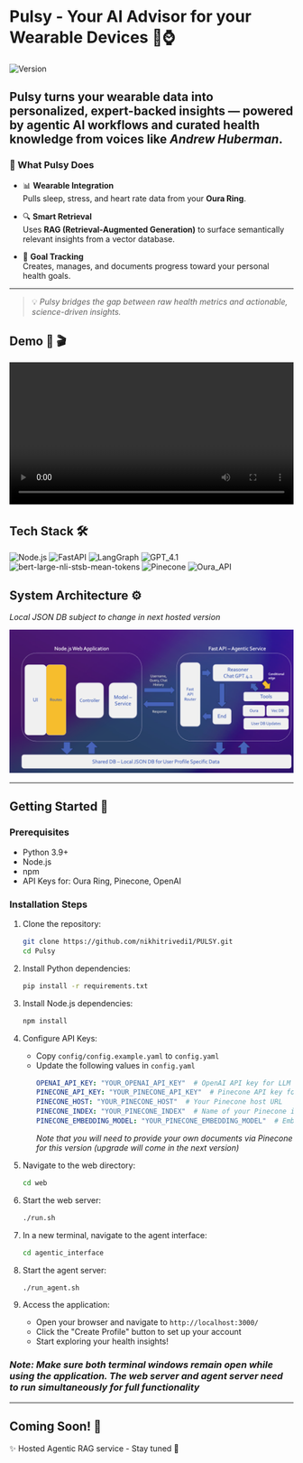 # Pulsy - Your AI Advisor for your Wearable Devices 🧠⌚️

![Version](https://img.shields.io/badge/version-0.1.0-blue)

Pulsy turns your wearable data into **personalized, expert-backed insights** — powered by agentic AI workflows and curated health knowledge from voices like *Andrew Huberman*.
---

### 🚀 What Pulsy Does

- 📊 **Wearable Integration**  
  Pulls sleep, stress, and heart rate data from your **Oura Ring**.

- 🔍 **Smart Retrieval**  
  Uses **RAG (Retrieval-Augmented Generation)** to surface semantically relevant insights from a vector database.


- 🎯 **Goal Tracking**  
  Creates, manages, and documents progress toward your personal health goals.

---

> 💡 *Pulsy bridges the gap between raw health metrics and actionable, science-driven insights.*


## Demo 🎥 🎬
<video width="100%" controls>
  <source src="readme_assets/Pulsy_Demo.mp4" type="video/mp4">
  Your browser does not support the video tag.
</video>



## Tech Stack 🛠

![Node.js](https://img.shields.io/badge/Node.js-Web_Framework-orange?style=for-the-badge)
![FastAPI](https://img.shields.io/badge/FastAPI-Python_API_Framework-005571?style=for-the-badge&logo=fastapi&logoColor=white)
![LangGraph](https://img.shields.io/badge/LangGraph-Agentic_RAG_Framework-005571?style=for-the-badge)
![GPT_4.1](https://img.shields.io/badge/GPT4.1-LLM-8A2BE2?style=for-the-badge)
![bert-large-nli-stsb-mean-tokens](https://img.shields.io/badge/bert_large_nli_stsb-Embedding_Model-purple?style=for-the-badge)
![Pinecone](https://img.shields.io/badge/Pinecone-Vector_DB-6A1B9A?style=for-the-badge)
![Oura_API](https://img.shields.io/badge/Oura_API-Wearable_Data-black?style=for-the-badge)
## System Architecture ⚙️
*Local JSON DB subject to change in next hosted version*
<p align="center">
  <img src="readme_assets/Architecture_Diagram.png" alt="System Architecture">
</p>

---
## Getting Started 🚀
### Prerequisites
- Python 3.9+
- Node.js
- npm
- API Keys for: Oura Ring, Pinecone, OpenAI

### Installation Steps
1. Clone the repository:
   ```bash
   git clone https://github.com/nikhitrivedi1/PULSY.git
   cd Pulsy
   ```

2. Install Python dependencies:
   ```bash
   pip install -r requirements.txt
   ```

3. Install Node.js dependencies:
   ```bash
   npm install
   ```

4. Configure API Keys:
   - Copy `config/config.example.yaml` to `config.yaml`
   - Update the following values in `config.yaml` 
     ```yaml
     OPENAI_API_KEY: "YOUR_OPENAI_API_KEY"  # OpenAI API key for LLM functionality
     PINECONE_API_KEY: "YOUR_PINECONE_API_KEY"  # Pinecone API key for vector storage
     PINECONE_HOST: "YOUR_PINECONE_HOST"  # Your Pinecone host URL
     PINECONE_INDEX: "YOUR_PINECONE_INDEX"  # Name of your Pinecone index
     PINECONE_EMBEDDING_MODEL: "YOUR_PINECONE_EMBEDDING_MODEL"  # Embedding model name
     ```
     *Note that you will need to provide your own documents via Pinecone for this version (upgrade will come in the next version)*

5. Navigate to the web directory:
   ```bash
   cd web
   ```

6. Start the web server:
   ```bash
   ./run.sh
   ```

7. In a new terminal, navigate to the agent interface:
   ```bash
   cd agentic_interface
   ```

8. Start the agent server:
   ```bash
   ./run_agent.sh
   ```

9. Access the application:
   - Open your browser and navigate to `http://localhost:3000/`
   - Click the "Create Profile" button to set up your account
   - Start exploring your health insights!

### *Note: Make sure both terminal windows remain open while using the application. The web server and agent server need to run simultaneously for full functionality*

---
## Coming Soon! 🚀
✨ Hosted Agentic RAG service - Stay tuned 🌟
